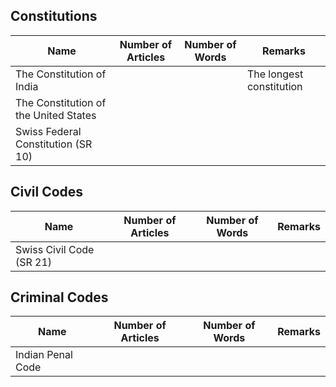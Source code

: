 ## Constitutions

| Name                                  | Number of Articles | Number of Words | Remarks                  |
| ------------------------------------- | ------------------ | --------------- | ------------------------ |
| The Constitution of India             |                    |                 | The longest constitution |
| The Constitution of the United States |                    |                 |                          |
| Swiss Federal Constitution (SR 10)    |                    |                 |                          |
## Civil Codes

| Name                      | Number of Articles | Number of Words | Remarks                  |
| ------------------------- | ------------------ | --------------- | ------------------------ |
| Swiss Civil Code (SR 21)  |                    |                 |                          |
## Criminal Codes

| Name                       | Number of Articles | Number of Words | Remarks |
| -------------------------- | ------------------ | --------------- | ------- |
| Indian Penal Code          |                    |                 |         |
